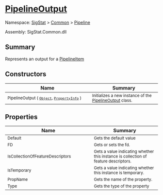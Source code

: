# [PipelineOutput](./PipelineOutput.md)

Namespace: [SigStat]() > [Common](./../README.md) > [Pipeline](./README.md)

Assembly: SigStat.Common.dll

## Summary
Represents an output for a [PipelineItem](https://github.com/hargitomi97/sigstat/blob/master/docs/md/.md)

## Constructors

| Name | Summary | 
| --- | --- | 
| <sub>PipelineOutput ( [`Object`](https://docs.microsoft.com/en-us/dotnet/api/System.Object), [`PropertyInfo`](https://docs.microsoft.com/en-us/dotnet/api/System.Reflection.PropertyInfo) )</sub><img width=200/>| <sub>Initializes a new instance of the [PipelineOutput](https://github.com/hargitomi97/sigstat/blob/master/docs/md/SigStat/Common/Pipeline/PipelineOutput.md) class.</sub>| <br>


## Properties

| Name | Summary | 
| --- | --- | 
| <sub>Default</sub><img width=200/>| <sub>Gets the default value</sub>| <br>
| <sub>FD</sub><img width=200/>| <sub>Gets or sets the fd.</sub>| <br>
| <sub>IsCollectionOfFeatureDescriptors</sub><img width=200/>| <sub>Gets a value indicating whether this instance is collection of feature descriptors.</sub>| <br>
| <sub>IsTemporary</sub><img width=200/>| <sub>Gets a value indicating whether this instance is temporary.</sub>| <br>
| <sub>PropName</sub><img width=200/>| <sub>Gets the name of the property.</sub>| <br>
| <sub>Type</sub><img width=200/>| <sub>Gets the type of the property</sub>| <br>


